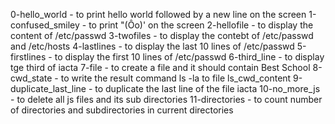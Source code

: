 0-hello_world - to print hello world followed by a new line on the screen
1-confused_smiley - to print "(Ôo)' on the screen
2-hellofile - to display the content of /etc/passwd
3-twofiles - to display the contebt of /etc/passwd and /etc/hosts
4-lastlines - to display the last 10 lines of /etc/passwd
5-firstlines - to display the first 10 lines of /etc/passwd
6-third_line - to display tge third of iacta
7-file - to create a file and it should contain Best School
8-cwd_state - to write the result command ls -la to file ls_cwd_content
9-duplicate_last_line - to duplicate the last line of the file iacta
10-no_more_js - to delete all js files and its sub directories
11-directories - to count number of directories and subdirectories in current directories
